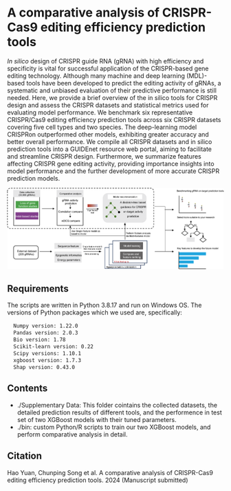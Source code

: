 # A comparative analysis of CRISPR-Cas9 editing efficiency prediction tools

*In silico* design of CRISPR guide RNA (gRNA) with high efficiency and specificity is vital for successful application of the CRISPR-based gene editing technology. Although many machine and deep learning (MDL)-based tools have been developed to predict the editing activity of gRNAs, a systematic and unbiased evaluation of their predictive performance is still needed. Here, we provide a brief overview of the in silico tools for CRISPR design and assess the CRISPR datasets and statistical metrics used for evaluating model performance. We benchmark six representative CRISPR/Cas9 editing efficiency prediction tools across six CRISPR datasets covering five cell types and two species. The deep-learning model CRISPRon outperformed other models, exhibiting greater accuracy and better overall performance. We compile all CRISPR datasets and in silico prediction tools into a GUIDEnet resource web portal, aiming to facilitate and streamline CRISPR design. Furthermore, we summarize features affecting CRISPR gene editing activity, providing importance insights into model performance and the further development of more accurate CRISPR prediction models.


![image](https://github.com/HaoDK12/Benchmarking-CRISPR-on-tools/blob/main/img/Figure1.png)

## Requirements
The scripts are written in Python 3.8.17 and run on Windows OS. The versions of Python packages which we used are, specifically:
```
  Numpy version: 1.22.0
  Pandas version: 2.0.3
  Bio version: 1.78
  Scikit-learn version: 0.22
  Scipy versions: 1.10.1
  xgboost version: 1.7.3
  Shap version: 0.43.0
```

## Contents
  - ./Supplementary Data:  This folder cointains the collected datasets, the detailed prediction results of different tools, and the performence in test set of two XGBoost models with their tuned parameters.
  - ./bin: custom Python/R scripts to train our two XGBoost models, and perform comparative analysis in detail.

## Citation
Hao Yuan, Chunping Song et al. A comparative analysis of CRISPR-Cas9 editing efficiency prediction tools. 2024 (Manuscript submitted)
